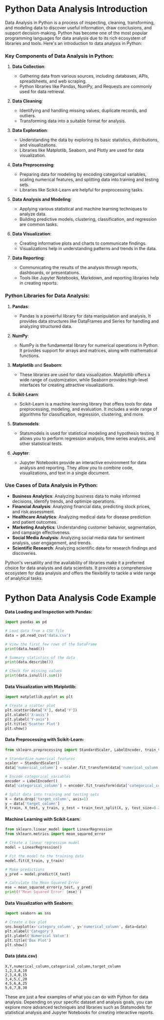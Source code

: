 # Python Data Analysis Introduction

Data Analysis in Python is a process of inspecting, cleaning, transforming, and modeling data to discover useful information, draw conclusions, and support decision-making. Python has become one of the most popular programming languages for data analysis due to its rich ecosystem of libraries and tools. Here's an introduction to data analysis in Python:

### Key Components of Data Analysis in Python:

1. **Data Collection**:
   - Gathering data from various sources, including databases, APIs, spreadsheets, and web scraping.
   - Python libraries like Pandas, NumPy, and Requests are commonly used for data retrieval.

2. **Data Cleaning**:
   - Identifying and handling missing values, duplicate records, and outliers.
   - Transforming data into a suitable format for analysis.

3. **Data Exploration**:
   - Understanding the data by exploring its basic statistics, distributions, and visualizations.
   - Libraries like Matplotlib, Seaborn, and Plotly are used for data visualization.

4. **Data Preprocessing**:
   - Preparing data for modeling by encoding categorical variables, scaling numerical features, and splitting data into training and testing sets.
   - Libraries like Scikit-Learn are helpful for preprocessing tasks.

5. **Data Analysis and Modeling**:
   - Applying various statistical and machine learning techniques to analyze data.
   - Building predictive models, clustering, classification, and regression are common tasks.

6. **Data Visualization**:
   - Creating informative plots and charts to communicate findings.
   - Visualizations help in understanding patterns and trends in the data.

7. **Data Reporting**:
   - Communicating the results of the analysis through reports, dashboards, or presentations.
   - Tools like Jupyter Notebooks, Markdown, and reporting libraries help in creating reports.

### Python Libraries for Data Analysis:

1. **Pandas**:
   - Pandas is a powerful library for data manipulation and analysis. It provides data structures like DataFrames and Series for handling and analyzing structured data.

2. **NumPy**:
   - NumPy is the fundamental library for numerical operations in Python. It provides support for arrays and matrices, along with mathematical functions.

3. **Matplotlib** and **Seaborn**:
   - These libraries are used for data visualization. Matplotlib offers a wide range of customization, while Seaborn provides high-level interfaces for creating attractive visualizations.

4. **Scikit-Learn**:
   - Scikit-Learn is a machine learning library that offers tools for data preprocessing, modeling, and evaluation. It includes a wide range of algorithms for classification, regression, clustering, and more.

5. **Statsmodels**:
   - Statsmodels is used for statistical modeling and hypothesis testing. It allows you to perform regression analysis, time series analysis, and other statistical tests.

6. **Jupyter**:
   - Jupyter Notebooks provide an interactive environment for data analysis and reporting. They allow you to combine code, visualizations, and text in a single document.

### Use Cases of Data Analysis in Python:

- **Business Analytics**: Analyzing business data to make informed decisions, identify trends, and optimize operations.
- **Financial Analysis**: Analyzing financial data, predicting stock prices, and risk assessment.
- **Healthcare Analytics**: Analyzing medical data for disease prediction and patient outcomes.
- **Marketing Analytics**: Understanding customer behavior, segmentation, and campaign effectiveness.
- **Social Media Analysis**: Analyzing social media data for sentiment analysis, user engagement, and trends.
- **Scientific Research**: Analyzing scientific data for research findings and discoveries.

Python's versatility and the availability of libraries make it a preferred choice for data analysts and data scientists. It provides a comprehensive ecosystem for data analysis and offers the flexibility to tackle a wide range of analytical tasks.

# Python Data Analysis Code Example

#### Data Loading and Inspection with Pandas:

```python
import pandas as pd

# Load data from a CSV file
data = pd.read_csv('data.csv')

# View the first few rows of the DataFrame
print(data.head())

# Summary statistics of the data
print(data.describe())

# Check for missing values
print(data.isnull().sum())
```

#### Data Visualization with Matplotlib:

```python
import matplotlib.pyplot as plt

# Create a scatter plot
plt.scatter(data['X'], data['Y'])
plt.xlabel('X-axis')
plt.ylabel('Y-axis')
plt.title('Scatter Plot')
plt.show()
```

#### Data Preprocessing with Scikit-Learn:

```python
from sklearn.preprocessing import StandardScaler, LabelEncoder, train_test_split

# Standardize numerical features
scaler = StandardScaler()
data['numerical_column'] = scaler.fit_transform(data['numerical_column'].values.reshape(-1, 1))

# Encode categorical variables
encoder = LabelEncoder()
data['categorical_column'] = encoder.fit_transform(data['categorical_column'])

# Split data into training and testing sets
X = data.drop('target_column', axis=1)
y = data['target_column']
X_train, X_test, y_train, y_test = train_test_split(X, y, test_size=0.2, random_state=42)
```

#### Machine Learning with Scikit-Learn:

```python
from sklearn.linear_model import LinearRegression
from sklearn.metrics import mean_squared_error

# Create a linear regression model
model = LinearRegression()

# Fit the model to the training data
model.fit(X_train, y_train)

# Make predictions
y_pred = model.predict(X_test)

# Calculate the Mean Squared Error
mse = mean_squared_error(y_test, y_pred)
print(f'Mean Squared Error: {mse}')
```

#### Data Visualization with Seaborn:

```python
import seaborn as sns

# Create a box plot
sns.boxplot(x='category_column', y='numerical_column', data=data)
plt.xlabel('Category')
plt.ylabel('Numerical Value')
plt.title('Box Plot')
plt.show()
```

#### Data (data.csv)

```csv
X,Y,numerical_column,categorical_column,target_column
1,2,3,A,10
2,3,4,B,15
3,4,5,C,20
4,5,6,A,25
5,6,7,B,30
```

These are just a few examples of what you can do with Python for data analysis. Depending on your specific dataset and analysis goals, you can explore more advanced techniques and libraries such as Statsmodels for statistical analysis and Jupyter Notebooks for creating interactive reports.
